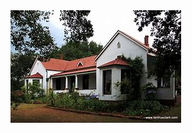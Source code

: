 <!DOCTYPE html>
<html>
  <head>
    <title>Properties On Sale</title>
  </head>
  <body>
    <img src="images/img1.jpg" alt="Ranch Main house">
  </body>
</html>
